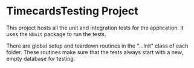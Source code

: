 ﻿# TimecardsTesting Project

This project hosts all the unit and integration tests for the application. It uses the `NUnit` package to run the tests.

There are global setup and teardown routines in the "...Init" class of each folder. These routines make sure that the tests always start with a new, empty database for testing.
